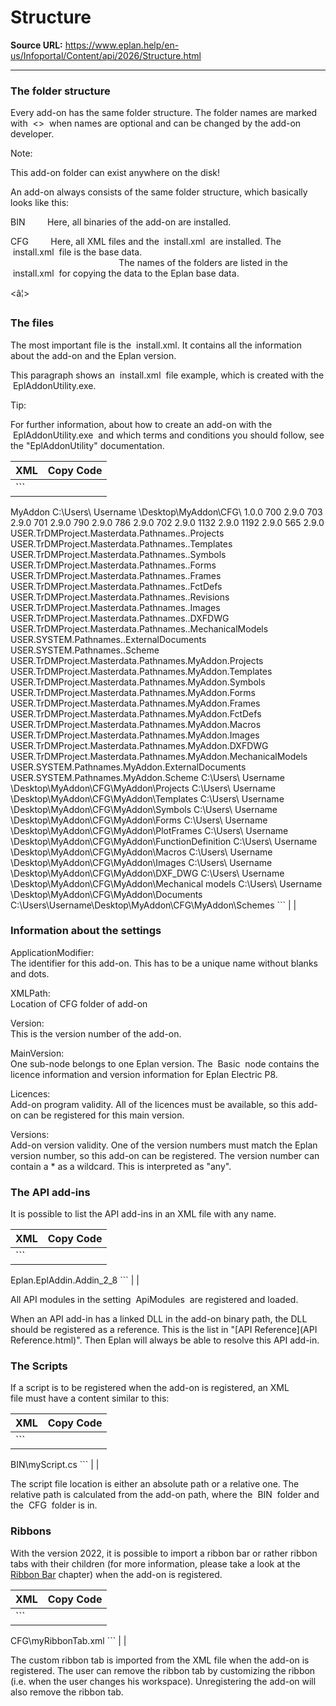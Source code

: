 # Structure

**Source URL:** https://www.eplan.help/en-us/Infoportal/Content/api/2026/Structure.html

---

### The folder structure

Every add-on has the same folder structure. The folder names are marked with  <>  when names are optional and can be changed by the add-on developer.

Note:

This add-on folder can exist anywhere on the disk!

An add-on always consists of the same folder structure, which basically looks like this:

<Add-on>

<Add-on version>

BIN         Here, all binaries of the add-on are installed.

CFG         Here, all XML files and the  install.xml  are installed. The  install.xml  file is the base data.  
                                            The names of the folders are listed in the  install.xml  for copying the data to the Eplan base data.

<Images>

<Scripts>

<XML>

<â¦>

### The files

The most important file is the  install.xml. It contains all the information about the add-on and the Eplan version.

This paragraph shows an  install.xml  file example, which is created with the  EplAddonUtility.exe.

Tip:

For further information, about how to create an add-on with the  EplAddonUtility.exe  and which terms and conditions you should follow, see the "EplAddonUtility" documentation.

| XML | Copy Code |
| --- | --- |
| ``` 
 <Settings format="2">
   <CAT name="INSTALL">
     <MOD name="AF">
 <!âThe application modifier is the unique identifier for this add-on. Either spaces or dots are allowed. Otherwise, the registration is not possible then. -->
       <Setting name="ApplicationModifier" type="string" info="Name modification for specific application configuration">
         <Val>MyAddon</Val>
       </Setting>
     </MOD>
   </CAT>
   <CAT name="STATION">
     <MOD name="SYSTEM">
       <LEV1 name="MyAddon">
 <!âThis is the path to the xml file. This setting is patched by the installer -->
         <Setting name="XMLPath" type="string" info="patched path to install.xml">
           <Val>C:\Users\ Username \Desktop\MyAddon\CFG\</Val>
         </Setting>
 <!âThis is the version of the add-on this setting is patched by the installer. -->
         <Setting name="Version" type="string" info="version nr of this addon">
           <Val>1.0.0</Val>
         </Setting>
 <!âThis node describe the main versions, this add-on belongsto.. -->
         <LEV2 name="MainVersion">
           <LEV3 name="Basic">
 <!âThis setting is the license identifier for the main version. All these licences MUST be available, only then this add-on will be registered -->
             <Setting name="Licences" type="string" info="Licence of Main Product to identify it">
               <Val>700</Val>
             </Setting>
 <!âThis setting is the version identifier for the main version. By multiple versions, ONE of this licenc-es MUST be identical to the main version number, then this add-on is registered. -->
             <Setting name="Versions" type="string" info="Version of Main Product to identify it">
               <Val>2.9.0</Val>
             </Setting>
           </LEV3>
           <LEV3 name="FLUID">
             <Setting name="Licences" type="string" info="Licence of Main Product to identify it">
               <Val>703</Val>
             </Setting>
             <Setting name="Versions" type="string" info="Version of Main Product to identify it">
               <Val>2.9.0</Val>
             </Setting>
           </LEV3>
           <LEV3 name="VIEWER">
             <Setting name="Licences" type="string" info="Licence of Main Product to identify it">
               <Val>701</Val>
             </Setting>
             <Setting name="Versions" type="string" info="Version of Main Product to identify it">
               <Val>2.9.0</Val>
             </Setting>
           </LEV3>
           <LEV3 name="EDUCATION">
             <Setting name="Licences" type="string" info="Licence of Main Product to identify it">
               <Val>790</Val>
             </Setting>
             <Setting name="Versions" type="string" info="Version of Main Product to identify it">
               <Val>2.9.0</Val>
             </Setting>
           </LEV3>
           <LEV3 name="CPM">
             <Setting name="Licences" type="string" info="Licence of Main Product to identify it">
               <Val>786</Val>
             </Setting>
             <Setting name="Versions" type="string" info="Version of Main Product to identify it">
               <Val>2.9.0</Val>
             </Setting>
           </LEV3>
           <LEV3 name="TRIAL">
             <Setting name="Licences" type="string" info="Licence of Main Product to identify it">
               <Val>702</Val>
             </Setting>
             <Setting name="Versions" type="string" info="Version of Main Product to identify it">
               <Val>2.9.0</Val>
             </Setting>
           </LEV3>
           <LEV3 name="Preplanning">
             <Setting name="Licences" type="string" info="Licence of Main Product to identify it">
               <Val>1132</Val>
             </Setting>
             <Setting name="Versions" type="string" info="Version of Main Product to identify it">
               <Val>2.9.0</Val>
             </Setting>
           </LEV3>
           <LEV3 name="FluidHoseConfigurator">
             <Setting name="Licences" type="string" info="Licence of Main Product to identify it">
               <Val>1192</Val>
             </Setting>
             <Setting name="Versions" type="string" info="Version of Main Product to identify it">
               <Val>2.9.0</Val>
             </Setting>
           </LEV3>
           <LEV3 name="ProPanel">
             <Setting name="Licences" type="string" info="Licence of Main Product to identify it">
               <Val>565</Val>
             </Setting>
             <Setting name="Versions" type="string" info="Version of Main Product to identify it">
               <Val>2.9.0</Val>
             </Setting>
           </LEV3>
         </LEV2>
       </LEV1>
 <!âNow the base data the add-on has will be copied to the Eplan base data. Define as many pathes as possible. -->
       <LEV1 name="Basedata">
         <LEV2 name="MyAddon">
 <!âCopy all files behind this setting pathes to pathes for master dataâ¦ -->
           <Setting name="CopyTo" type="string" info="copy-to pathes for masterData">
             <Val>USER.TrDMProject.Masterdata.Pathnames..Projects</Val>
             <Val>USER.TrDMProject.Masterdata.Pathnames..Templates</Val>
             <Val>USER.TrDMProject.Masterdata.Pathnames..Symbols</Val>
             <Val>USER.TrDMProject.Masterdata.Pathnames..Forms</Val>
             <Val>USER.TrDMProject.Masterdata.Pathnames..Frames</Val>
             <Val>USER.TrDMProject.Masterdata.Pathnames..FctDefs</Val>
             <Val>USER.TrDMProject.Masterdata.Pathnames..Revisions</Val>
             <Val>USER.TrDMProject.Masterdata.Pathnames..Images</Val>
             <Val>USER.TrDMProject.Masterdata.Pathnames..DXFDWG</Val>
             <Val>USER.TrDMProject.Masterdata.Pathnames..MechanicalModels</Val>
             <Val>USER.SYSTEM.Pathnames..ExternalDocuments</Val>
             <Val>USER.SYSTEM.Pathnames..Scheme</Val>
           </Setting>
         </LEV2>
 <!ââ¦from pathes for master data. The count of the settings of âCopyToâ and âCopyFromâ has to be identical. -->
         <Setting name="CopyFrom" type="string" info="copy-from pathes for masterData">
           <Val>USER.TrDMProject.Masterdata.Pathnames.MyAddon.Projects</Val>
           <Val>USER.TrDMProject.Masterdata.Pathnames.MyAddon.Templates</Val>
           <Val>USER.TrDMProject.Masterdata.Pathnames.MyAddon.Symbols</Val>
           <Val>USER.TrDMProject.Masterdata.Pathnames.MyAddon.Forms</Val>
           <Val>USER.TrDMProject.Masterdata.Pathnames.MyAddon.Frames</Val>
           <Val>USER.TrDMProject.Masterdata.Pathnames.MyAddon.FctDefs</Val>
           <Val>USER.TrDMProject.Masterdata.Pathnames.MyAddon.Macros</Val>
           <Val>USER.TrDMProject.Masterdata.Pathnames.MyAddon.Images</Val>
           <Val>USER.TrDMProject.Masterdata.Pathnames.MyAddon.DXFDWG</Val>
           <Val>USER.TrDMProject.Masterdata.Pathnames.MyAddon.MechanicalModels</Val>
           <Val>USER.SYSTEM.Pathnames.MyAddon.ExternalDocuments</Val>
           <Val>USER.SYSTEM.Pathnames.MyAddon.Scheme</Val>
         </Setting>
       </LEV1>
     </MOD>
   </CAT>
   <CAT name="USER">
     <MOD name="TrDMProject">
       <LEV1 name="Masterdata">
         <LEV2 name="Pathnames">
           <LEV3 name="MyAddon">
             <Setting name="Projects" type="string" info="file path to masterData">
               <Val>C:\Users\ Username \Desktop\MyAddon\CFG\MyAddon\Projects</Val>
             </Setting>
             <Setting name="Templates" type="string" info="file path to masterData">
               <Val>C:\Users\ Username \Desktop\MyAddon\CFG\MyAddon\Templates</Val>
             </Setting>
             <Setting name="Symbols" type="string" info="file path to masterData">
               <Val>C:\Users\ Username \Desktop\MyAddon\CFG\MyAddon\Symbols</Val>
             </Setting>
             <Setting name="Forms" type="string" info="file path to masterData">
               <Val>C:\Users\ Username \Desktop\MyAddon\CFG\MyAddon\Forms</Val>
             </Setting>
             <Setting name="Frames" type="string" info="file path to masterData">
               <Val>C:\Users\ Username \Desktop\MyAddon\CFG\MyAddon\PlotFrames</Val>
             </Setting>
             <Setting name="FctDefs" type="string" info="file path to masterData">
               <Val>C:\Users\ Username \Desktop\MyAddon\CFG\MyAddon\FunctionDefinition</Val>
             </Setting>
             <Setting name="Macros" type="string" info="file path to masterData">
               <Val>C:\Users\ Username \Desktop\MyAddon\CFG\MyAddon\Macros</Val>
             </Setting>
             <Setting name="Images" type="string" info="file path to masterData">
               <Val>C:\Users\ Username \Desktop\MyAddon\CFG\MyAddon\Images</Val>
             </Setting>
             <Setting name="DXFDWG" type="string" info="file path to masterData">
               <Val>C:\Users\ Username \Desktop\MyAddon\CFG\MyAddon\DXF_DWG</Val>
             </Setting>
             <Setting name="MechanicalModels" type="string" info="file path to masterData">
               <Val>C:\Users\ Username \Desktop\MyAddon\CFG\MyAddon\Mechanical models</Val>
             </Setting>
             <Setting name="Scripts" type="string" info="file path to masterData">
               <Val>C:\Users\ Username \Desktop\MyAddon\CFG\MyAddon\Documents</Val>
             </Setting>
             <Setting name="Scheme" type="string" info="file path to masterData">
               <Val>C:\Users\Username\Desktop\MyAddon\CFG\MyAddon\Schemes</Val>
             </Setting>
           </LEV3>
         </LEV2>
       </LEV1>
     </MOD>
     <MOD name="System">
       <LEV1 name="Pathnames">
         <LEV2 name="MyAddon" />
       </LEV1>
     </MOD>
   </CAT>
 </Settings>
 ``` | |

### Information about the settings

ApplicationModifier:  
The identifier for this add-on. This has to be a unique name without blanks and dots.

XMLPath:  
Location of CFG folder of add-on

Version:  
This is the version number of the add-on.

MainVersion:  
One sub-node belongs to one Eplan version. The  Basic  node contains the licence information and version information for Eplan Electric P8.

Licences:  
Add-on program validity. All of the licences must be available, so this add-on can be registered for this main version.

Versions:  
Add-on version validity. One of the version numbers must match the Eplan version number, so this add-on can be registered. The version number can contain a \* as a wildcard. This is interpreted as "any".

### The API add-ins

It is possible to list the API add-ins in an XML file with any name.

| XML | Copy Code |
| --- | --- |
| ``` 
 <Settings format="2">
   <CAT name="STATION">
     <MOD name="AF">
       <LEV1 name="ApiModules">
         <Setting name="MyAddon" type="string" info="">
           <Val>Eplan.EplAddin.Addin_2_8</Val>
         </Setting>
       </LEV1>
     </MOD>
   </CAT>
 </Settings>
 ``` | |

All API modules in the setting  ApiModules  are registered and loaded.

When an API add-in has a linked DLL in the add-on binary path, the DLL should be registered as a reference. This is the list in "[API Reference](API Reference.html)". Then Eplan will always be able to resolve this API add-in.

### The Scripts

If a script is to be registered when the add-on is registered, an XML file must have a content similar to this:

| XML | Copy Code |
| --- | --- |
| ``` 
 <Settings format="2">
   <CAT name="STATION">
     <MOD name="AF">
       <LEV1 name="Scripts">
         <Setting name="MyAddon" type="string" info="">
           <Val>BIN\myScript.cs</Val>
         </Setting>
       </LEV1>
     </MOD>
   </CAT>
 </Settings>
 ``` | |

The script file location is either an absolute path or a relative one. The relative path is calculated from the add-on path, where the  BIN  folder and the  CFG  folder is in.

### Ribbons

With the version 2022, it is possible to import a ribbon bar or rather ribbon tabs with their children (for more information, please take a look at the [Ribbon Bar](TheRibbon.html) chapter) when the add-on is registered.

| XML | Copy Code |
| --- | --- |
| ``` 
 <Settings format="2">
   <CAT name="USER">
     <MOD name="AF">
       <LEV1 name="Ribbon">
         <Setting name="Ribbonbartest" type="string" info="">
           <Val>CFG\myRibbonTab.xml</Val>
         </Setting>
       </LEV1>
     </MOD>
   </CAT>
 </Settings>
 ``` | |

The custom ribbon tab is imported from the XML file when the add-on is registered. The user can remove the ribbon tab by customizing the ribbon (i.e. when the user changes his workspace). Unregistering the add-on will also remove the ribbon tab.